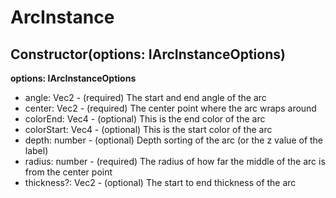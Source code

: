 # ArcInstance

## Constructor(options: IArcInstanceOptions)

**options: IArcInstanceOptions**

* angle: Vec2 - (required) The start and end angle of the arc
* center: Vec2 - (required) The center point where the arc wraps around
* colorEnd: Vec4 - (optional) This is the end color of the arc
* colorStart: Vec4 - (optional) This is the start color of the arc
* depth: number - (optional) Depth sorting of the arc (or the z value of the label)
* radius: number - (required) The radius of how far the middle of the arc is from the center point
* thickness?: Vec2 - (optional) The start to end thickness of the arc
